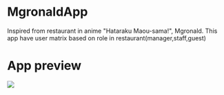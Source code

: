 # MgronaldApp

Inspired from restaurant in anime "Hataraku Maou-sama!", Mgronald. This app have user matrix based on role in restaurant(manager,staff,guest)

# App preview
![](mgronald-preview.gif)
